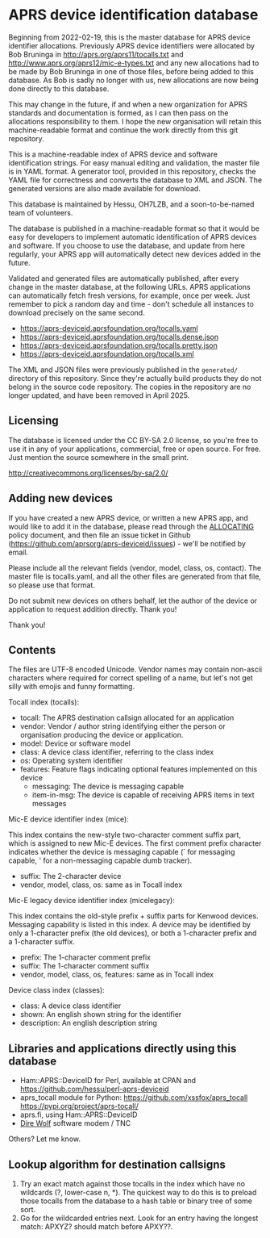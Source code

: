 
APRS device identification database
======================================

Beginning from 2022-02-19, this is the master database for APRS device
identifier allocations.  Previously APRS device identifiers were allocated
by Bob Bruninga in http://aprs.org/aprs11/tocalls.txt and
http://www.aprs.org/aprs12/mic-e-types.txt and any new allocations had to be
made by Bob Bruninga in one of those files, before being added to this
database.  As Bob is sadly no longer with us, new allocations are now being
done directly to this database.

This may change in the future, if and when a new organization for APRS
standards and documentation is formed, as I can then pass on the allocations
responsibility to them.  I hope the new organisation will retain this
machine-readable format and continue the work directly from this git
repository.

This is a machine-readable index of APRS device and software identification
strings.  For easy manual editing and validation, the master file is in YAML
format.  A generator tool, provided in this repository, checks the YAML file
for correctness and converts the database to XML and JSON.  The generated
versions are also made available for download.

This database is maintained by Hessu, OH7LZB, and a soon-to-be-named team of
volunteers.

The database is published in a machine-readable format so that it would be
easy for developers to implement automatic identification of APRS devices
and software.  If you choose to use the database, and update from here
regularly, your APRS app will automatically detect new devices added in the
future.

Validated and generated files are automatically published, after every
change in the master database, at the following URLs.  APRS applications can
automatically fetch fresh versions, for example, once per week.  Just
remember to pick a random day and time - don't schedule all instances to
download precisely on the same second.

* https://aprs-deviceid.aprsfoundation.org/tocalls.yaml
* https://aprs-deviceid.aprsfoundation.org/tocalls.dense.json
* https://aprs-deviceid.aprsfoundation.org/tocalls.pretty.json
* https://aprs-deviceid.aprsfoundation.org/tocalls.xml

The XML and JSON files were previously published in the `generated/`
directory of this repository.  Since they're actually build products they do
not belong in the source code repository.  The copies in the repository are
no longer updated, and have been removed in April 2025.


Licensing
------------

The database is licensed under the CC BY-SA 2.0 license, so you're free to
use it in any of your applications, commercial, free or open source.  For
free.  Just mention the source somewhere in the small print.

http://creativecommons.org/licenses/by-sa/2.0/


Adding new devices
---------------------

If you have created a new APRS device, or written a new APRS app, and would
like to add it in the database, please read through the
[ALLOCATING](ALLOCATING.md) policy document, and then file an issue ticket
in Github (https://github.com/aprsorg/aprs-deviceid/issues) - we'll be
notified by email.

Please include all the relevant fields (vendor, model, class, os, contact).
The master file is tocalls.yaml, and all the other files are generated from
that file, so please use that format.

Do not submit new devices on others behalf, let the author of the device or
application to request addition directly. Thank you!

Thank you!


Contents
----------

The files are UTF-8 encoded Unicode.  Vendor names may contain non-ascii
characters where required for correct spelling of a name, but let's not get
silly with emojis and funny formatting.

Tocall index (tocalls):

* tocall: The APRS destination callsign allocated for an application
* vendor: Vendor / author string identifying either the person or organisation
  producing the device or application.
* model: Device or software model
* class: A device class identifier, referring to the class index
* os: Operating system identifier
* features: Feature flags indicating optional features implemented on this device
   * messaging: The device is messaging capable
   * item-in-msg: The device is capable of receiving APRS items in text messages 

Mic-E device identifier index (mice):

This index contains the new-style two-character comment suffix part, which
is assigned to new Mic-E devices.  The first comment prefix character
indicates whether the device is messaging capable (` for messaging capable,
' for a non-messaging capable dumb tracker).

* suffix: The 2-character device
* vendor, model, class, os: same as in Tocall index

Mic-E legacy device identifier index (micelegacy):

This index contains the old-style prefix + suffix parts for Kenwood devices.
Messaging capability is listed in this index. A device may be identified by
only a 1-character prefix (the old devices), or both a 1-character prefix
and a 1-character suffix.

* prefix: The 1-character comment prefix
* suffix: The 1-character comment suffix
* vendor, model, class, os, features: same as in Tocall index

Device class index (classes):

* class: A device class identifier
* shown: An english shown string for the identifier
* description: An english description string


Libraries and applications directly using this database
----------------------------------------------------------

* Ham::APRS::DeviceID for Perl, available at CPAN and
  https://github.com/hessu/perl-aprs-deviceid
* aprs_tocall module for Python:
  https://github.com/xssfox/aprs_tocall
  https://pypi.org/project/aprs-tocall/
* aprs.fi, using Ham::APRS::DeviceID
* [Dire Wolf](https://github.com/wb2osz/direwolf)
  software modem / TNC

Others? Let me know.


Lookup algorithm for destination callsigns
---------------------------------------------

1. Try an exact match against those tocalls in the index which have no
   wildcards (?, lower-case n, *). The quickest way to do this is to
   preload those tocalls from the database to a hash table or binary
   tree of some sort.
2. Go for the wildcarded entries next. Look for an entry having the
   longest match: APXYZ? should match before APXY??.

